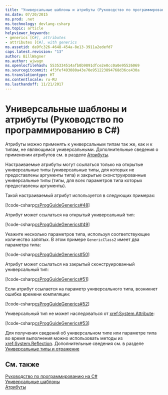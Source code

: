 ```yaml
---
title: "Универсальные шаблоны и атрибуты (Руководство по программированию в C#)"
ms.date: 07/20/2015
ms.prod: .net
ms.technology: devlang-csharp
ms.topic: article
helpviewer_keywords:
- generics [C#], attributes
- attributes [C#], with generics
ms.assetid: da9fc326-4648-454a-8e13-3911a2edefd7
caps.latest.revision: "13"
author: BillWagner
ms.author: wiwagn
ms.openlocfilehash: 5535334514afb0b9891dfce2e0cc0a0e95526069
ms.sourcegitcommit: 4f3fef493080a43e70e951223894768d36ce430a
ms.translationtype: HT
ms.contentlocale: ru-RU
ms.lasthandoff: 11/21/2017
---
```

# <a name="generics-and-attributes-c-programming-guide"></a>Универсальные шаблоны и атрибуты (Руководство по программированию в C#)
Атрибуты можно применять к универсальным типам так же, как и к типам, не являющимся универсальными. Дополнительные сведения о применении атрибутов см. в разделе [Атрибуты](../../../csharp/programming-guide/concepts/attributes/index.md).  
  
 Настраиваемые атрибуты могут ссылаться только на открытые универсальные типы (универсальные типы, для которых не предоставлены аргументы типа) и закрытые сконструированные универсальные типы (типы, для всех параметров типа которых предоставлены аргументы).  
  
 Такой настраиваемый атрибут используется в следующих примерах:  
  
 [!code-csharp[csProgGuideGenerics#48](../../../csharp/programming-guide/generics/codesnippet/CSharp/generics-and-attributes_1.cs)]  
  
 Атрибут может ссылаться на открытый универсальный тип:  
  
 [!code-csharp[csProgGuideGenerics#49](../../../csharp/programming-guide/generics/codesnippet/CSharp/generics-and-attributes_2.cs)]  
  
 Укажите несколько параметров типа, используя соответствующее количество запятых. В этом примере `GenericClass2` имеет два параметра типа:  
  
 [!code-csharp[csProgGuideGenerics#50](../../../csharp/programming-guide/generics/codesnippet/CSharp/generics-and-attributes_3.cs)]  
  
 Атрибут может ссылаться на закрытый сконструированный универсальный тип:  
  
 [!code-csharp[csProgGuideGenerics#51](../../../csharp/programming-guide/generics/codesnippet/CSharp/generics-and-attributes_4.cs)]  
  
 Если атрибут ссылается на параметр универсального типа, возникнет ошибка времени компиляции:  
  
 [!code-csharp[csProgGuideGenerics#52](../../../csharp/programming-guide/generics/codesnippet/CSharp/generics-and-attributes_5.cs)]  
  
 Универсальный тип не может наследоваться от <xref:System.Attribute>:  
  
 [!code-csharp[csProgGuideGenerics#53](../../../csharp/programming-guide/generics/codesnippet/CSharp/generics-and-attributes_6.cs)]  
  
 Для получения сведений об универсальном типе или параметре типа во время выполнения можно использовать методы из <xref:System.Reflection>. Дополнительные сведения см. в разделе [Универсальные типы и отражение](../../../csharp/programming-guide/generics/generics-and-reflection.md)  
  
## <a name="see-also"></a>См. также  
 [Руководство по программированию на C#](../../../csharp/programming-guide/index.md)  
 [Универсальные шаблоны](../../../csharp/programming-guide/generics/index.md)  
 [Атрибуты](https://msdn.microsoft.com/library/5x6cd29c)

